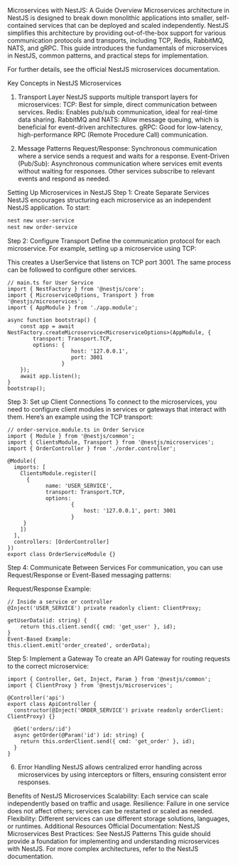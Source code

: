 
Microservices with NestJS: A Guide
Overview
Microservices architecture in NestJS is designed to break down monolithic applications into smaller, 
self-contained services that can be deployed and scaled independently. 
NestJS simplifies this architecture by 
providing out-of-the-box support for various communication protocols and transports, 
including TCP, Redis, RabbitMQ, NATS, and gRPC. 
This guide introduces the fundamentals of microservices in NestJS, 
common patterns, and practical steps for implementation.

For further details, see the official NestJS microservices documentation.

Key Concepts in NestJS Microservices
1. Transport Layer
NestJS supports multiple transport layers for microservices:
TCP: Best for simple, direct communication between services.
Redis: Enables pub/sub communication, ideal for real-time data sharing.
RabbitMQ and NATS: Allow message queuing, which is beneficial for event-driven architectures.
gRPC: Good for low-latency, high-performance RPC (Remote Procedure Call) communication.


3. Message Patterns
Request/Response: Synchronous communication where a service sends a request and waits for a response.
Event-Driven (Pub/Sub): Asynchronous communication where services emit events without waiting for responses. 
Other services subscribe to relevant events and respond as needed.



Setting Up Microservices in NestJS
Step 1: Create Separate Services
NestJS encourages structuring each microservice as an independent NestJS application. To start:
```bash
nest new user-service
nest new order-service
```
Step 2: Configure Transport
Define the communication protocol for each microservice. For example, setting up a microservice using TCP:

This creates a UserService that listens on TCP port 3001. The same process can be followed to configure other services.
```tsx
// main.ts for User Service
import { NestFactory } from '@nestjs/core';
import { MicroserviceOptions, Transport } from '@nestjs/microservices';
import { AppModule } from './app.module';

async function bootstrap() {
    const app = await NestFactory.createMicroservice<MicroserviceOptions>(AppModule, {
        transport: Transport.TCP,
        options: {
                    host: '127.0.0.1',
                    port: 3001
                 }
    });
    await app.listen();
}
bootstrap();
```
Step 3: Set up Client Connections
To connect to the microservices, you need to configure client modules in services or gateways that interact with them. 
Here’s an example using the TCP transport:
```tsx
// order-service.module.ts in Order Service
import { Module } from '@nestjs/common';
import { ClientsModule, Transport } from '@nestjs/microservices';
import { OrderController } from './order.controller';

@Module({
  imports: [
    ClientsModule.register([
      {
            name: 'USER_SERVICE',
            transport: Transport.TCP,
            options:
                    {
                        host: '127.0.0.1', port: 3001
                    }
     }
    ])
  ],
  controllers: [OrderController]
})
export class OrderServiceModule {}
```
Step 4: Communicate Between Services
For communication, you can use Request/Response or Event-Based messaging patterns:

Request/Response Example:
```tsx
// Inside a service or controller
@Inject('USER_SERVICE') private readonly client: ClientProxy;

getUserData(id: string) {
    return this.client.send({ cmd: 'get_user' }, id);
}
Event-Based Example:
this.client.emit('order_created', orderData);
```
Step 5: Implement a Gateway
To create an API Gateway for routing requests to the correct microservice:
```tsx
import { Controller, Get, Inject, Param } from '@nestjs/common';
import { ClientProxy } from '@nestjs/microservices';

@Controller('api')
export class ApiController {
  constructor(@Inject('ORDER_SERVICE') private readonly orderClient: ClientProxy) {}

  @Get('orders/:id')
  async getOrder(@Param('id') id: string) {
    return this.orderClient.send({ cmd: 'get_order' }, id);
  }
}
```
6. Error Handling
NestJS allows centralized error handling across microservices by using interceptors or filters, ensuring consistent error responses.

Benefits of NestJS Microservices
Scalability: Each service can scale independently based on traffic and usage.
Resilience: Failure in one service does not affect others; services can be restarted or scaled as needed.
Flexibility: Different services can use different storage solutions, languages, or runtimes.
Additional Resources
Official Documentation: NestJS Microservices
Best Practices: See NestJS Patterns
This guide should provide a foundation for implementing and understanding microservices with NestJS. For more complex architectures, refer to the NestJS documentation.














